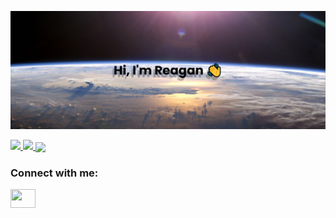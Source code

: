 
![banner](https://github.com/ReaganS94/ReaganS94/blob/main/banner.png)
<div>
<a href="https://github.com/anuraghazra/github-readme-stats">
  <img height="200px" src="https://github-readme-stats.vercel.app/api?username=ReaganS94&show_icons=true&theme=midnight-purple" />
</a>
<a href="https://github.com/anuraghazra/github-readme-stats">
  <img height="200px" src="https://github-readme-stats.vercel.app/api/top-langs/?username=ReaganS94&theme=midnight-purple&layout=compact" />
</a>

<!-- [![trophy](https://github-profile-trophy.vercel.app/?username=ReaganS94)](https://github.com/ryo-ma/github-profile-trophy) -->
<a href="https://github.com/ryo-ma/github-profile-trophy">
  <img align="center" src="https://github-profile-trophy.vercel.app/?username=ReaganS94&theme=onedark" />
</a>
<h3 align="left">Connect with me:</h3>
<p align="left">
  <a href="https://www.linkedin.com/in/reasan/" target="blank"><img align="center" src="https://cdn.jsdelivr.net/npm/simple-icons@3.0.1/icons/linkedin.svg" style="color: blue" alt="" height="30" width="40" /></a>
</p>
</div>
